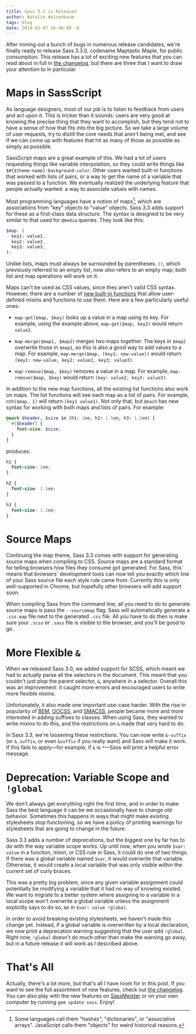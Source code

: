 ```yaml
---
title: Sass 3.3 is Released
author: Natalie Weizenbaum
tags: blog
date: 2014-03-07 16:40:00 -8
---
```


After ironing out a bunch of bugs in numerous release candidates, we're finally
ready to release Sass 3.3.0, codename Maptastic Maple, for public consumption.
This release has a lot of exciting new features that you can read about in full
in [the changelog](/documentation/file.SASS_CHANGELOG.html), but there are three
that I want to draw your attention to in particular.

# Maps in SassScript

As language designers, most of our job is to listen to feedback from users and
act upon it. This is tricker than it sounds: users are very good at knowing the
precise thing that they want to accomplish, but they tend not to have a sense of
how that fits into the big picture. So we take a large volume of user requests,
try to distill the core needs that aren't being met, and see if we can come up
with features that hit as many of those as possible as simply as possible.

SassScript maps are a great example of this. We had a lot of users requesting
things like variable interpolation, so they could write things like
`$#{$theme-name}-background-color`. Other users wanted built-in functions that
worked with lists of pairs, or a way to get the name of a variable that was
passed to a function. We eventually realized the underlying feature that people
actually wanted: a way to associate values with names.

Most programming languages have a notion of maps[^1], which are associations
from "key" objects to "value" objects. Sass 3.3 adds support for these as a
first-class data structure. The syntax is designed to be very similar to that
used for `@media` queries. They look like this:

```scss
$map: (
  key1: value1,
  key2: value2,
  key3: value3,
);
```

Unlike lists, maps must always be surrounded by parentheses. `()`, which
previously referred to an empty list, now _also_ refers to an empty map; both
list and map operations will work on it.

Maps can't be used as CSS values, since they aren't valid CSS syntax. However,
there are a number of [new built-in
functions](/documentation/Sass/Script/Functions.html#map_functions) that allow
user-defined mixins and functions to use them. Here are a few particularly
useful ones:

- `map-get($map, $key)` looks up a value in a map using its key. For example,
  using the example above, `map-get($map, key2)` would return `value2`.

- `map-merge($map1, $map2)` merges two maps together. The keys in `$map2`
  overwrite those in `$map1`, so this is also a good way to add values to a map.
  For example, `map-merge($map, (key1: new-value))` would return `(key1:
new-value, key2: value2, key3: value3)`.

- `map-remove($map, $key)` removes a value in a map. For example,
  `map-remove($map, $key)` would return `(key: value2, key3: value3)`.

In addition to the new map functions, all the existing list functions also work
on maps. The list functions will see each map as a list of pairs. For example,
`nth($map, 1)` will return `(key1 value1)`. Not only that, but `@each` has new
syntax for working with both maps and lists of pairs. For example:

```scss
@each $header, $size in (h1: 2em, h2: 1.5em, h3: 1.2em) {
  #{$header} {
    font-size: $size;
  }
}
```

produces:

```css
h1 {
  font-size: 2em;
}

h2 {
  font-size: 1.5em;
}

h3 {
  font-size: 1.2em;
}
```

# Source Maps

Continuing the map theme, Sass 3.3 comes with support for generating source maps
when compiling to CSS. Source maps are a standard format for telling browsers
how files they consume got generated. For Sass, this means that browsers'
development tools can now tell you exactly which line of your Sass source file
each style rule came from. Currently this is only well-supported in Chrome, but
hopefully other browsers will add support soon.

When compiling Sass from the command line, all you need to do to generate source
maps is pass the `--sourcemap` flag. Sass will automatically generate a
`.css.map` file next to the generated `.css` file. All you have to do then is
make sure your `.scss` or `.sass` file is visible to the browser, and you'll be
good to go.

# More Flexible `&`

When we released Sass 3.0, we added support for SCSS, which meant we had to
actually parse all the selectors in the document. This meant that you couldn't
just plop the parent selector, `&`, anywhere in a selector. Overall this was an
improvement: it caught more errors and encouraged users to write more flexible
mixins.

Unfortunately, it also made one important use-case harder. With the rise in
popularity of [BEM](http://gembem.com/), [OOCSS](http://oocss.org/), and
[SMACSS](http://smacss.com/), people became more and more interested in adding
suffixes to classes. When using Sass, they wanted to write mixins to do this,
and the restrictions on `&` made that very hard to do.

In Sass 3.3, we're loosening these restrictions. You can now write `&-suffix`
(or `&_suffix`, or even `&suffix` if you really want) and Sass will make it
work. If this fails to apply&mdash;for example, if `&` is `*`&mdash;Sass will
print a helpful error message.

# Deprecation: Variable Scope and `!global`

We don't always get everything right the first time, and in order to make Sass
the best language it can be we occasionally have to change old behavior.
Sometimes this happens in ways that might make existing stylesheets stop
functioning, so we have a policy of printing warnings for stylesheets that are
going to change in the future.

Sass 3.3 adds a number of deprecations, but the biggest one by far has to do
with the way variable scope works. Up until now, when you wrote `$var: value` in
a function, mixin, or CSS rule in Sass, it could do one of two things. If there
was a global variable named `$var`, it would overwrite that variable. Otherwise,
it would create a local variable that was only visible within the current set of
curly braces.

This was a pretty big problem, since any given variable assignment could
potentially be modifying a variable that it had no way of knowing existed. We
want to migrate to a better system where assigning to a variable in a local
scope won't overwrite a global variable unless the assignment explicitly says to
do so, as in `$var: value !global`.

In order to avoid breaking existing stylesheets, we haven't made this change
yet. Instead, if a global variable is overwritten by a local declaration, we now
print a deprecation warning suggesting that the user add `!global`. Right now,
`!global` doesn't do much other than make the warning go away, but in a future
release it will work as I described above.

# That's All

Actually, there's a lot more, but that's all I have room for in this post. If
you want to see the full assortment of new features, check out [the
changelog](/documentation/file.SASS_CHANGELOG.html#330_7_March_2014). You can
also play with the new features on [SassMeister](http://sassmeister.com/) or on
your own computer by running `gem update sass`. Enjoy!

[^1]:
    Some languages call them "hashes", "dictionaries", or "associative
    arrays". JavaScript calls them "objects" for weird historical reasons.
